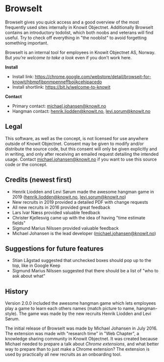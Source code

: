 # BrowseIt

BrowseIt gives you quick access and a good overview of the most frequently used sites internally in Knowit Objectnet. Additionally BrowseIt contains an introductory todolist, which both noobs and veterans will find useful. Try to check off everything in "the nooblist" to avoid forgetting something important.

BrowseIt is an internal tool for employees in Knowit Objectnet AS, Norway. But *you're welcome to take a look* even if you don't work here.

**Install**
- Install link: https://chrome.google.com/webstore/detail/browseit-for-knowit/hbmpfibpnmpenneffbojjkcehjpacedo
- Install shortlink: https://bit.ly/welcome-to-knowit

**Contact**
- Primary contact: michael.johansen@knowit.no
- Hangman contact: henrik.liodden@knowit.no, levi.sorum@knowit.no

## Legal

This software, as well as the concept, is not licensed for use anywhere outside of Knowit Objectnet. Consent may be given to modify and/or distribute the source code, but this consent will only be given explicitly and in writing, and only after receiving an emailed request detailing the intended usage. Contact michael.johansen@knowit.no if you want to use this source code or the concept.

## Credits (newest first)

* Henrik Liodden and Levi Sørum made the awesome hangman game in 2019 (henrik.liodden@knowit.no, levi.sorum@knowit.no)
* New recruits in 2019 provided a detailed PDF with change requests
* All new recruits in 2016 provided great feedback
* Lars Ivar Næss provided valuable feedback
* Christer Kjellesvig came up with the idea of having "time estimate fields"
* Sigmund Marius Nilssen provided valuable feedback
* Michael Johansen is the lead developer (michael.johansen@knowit.no)

## Suggestions for future features

* Stian Lågstad suggested that unchecked boxes should pop up to the top, like in Google Keep
* Sigmund Marius Nilssen suggested that there should be a list of "who to ask about what"

## History

Version 2.0.0 included the awesome hangman game which lets employees play a game to learn each others names (match picture to name, hangman-style). The game was made by the new recruits Henrik Liodden and Levi Sørum.

The initial release of BrowseIt was made by Michael Johansen in July 2016. The extension was made with "research time" in "Web Chapter", a knowledge sharing community in Knowit Objectnet. It was created because Michael needed to prepare a talk about *Chrome extensions*, and what better way to prepare than to just make a Chrome extension? The extension is used by practically all new recruits as an onboarding tool.